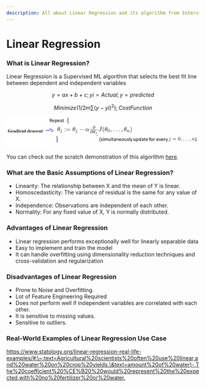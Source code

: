 ```yaml
---
description: All about Linear Regression and its algorithm from Interview Point of View
---
```


# Linear Regression

### What is Linear Regression?&#x20;

Linear Regression is a Supervised ML algorithm that selects the best fit line between dependent and independent variables&#x20;

$$
y=ax+b+c ;  yi= Actual ; y=predicted
$$

$$
Minimize (1/2m∑(y-yi)^2) ; Cost Function
$$

![Gradient Descent](<../.gitbook/assets/image (1).png>)

You can check out the scratch demonstration of this algorithm [here](https://github.com/RheagalFire/Scratch-Implementations/blob/master/Linear%20Regression.ipynb).

### What are the Basic Assumptions of Linear Regression?

* Linearity: The relationship between X and the mean of Y is linear.
* Homoscedasticity: The variance of residual is the same for any value of X.
* Independence: Observations are independent of each other.
* Normality: For any fixed value of X, Y is normally distributed.

### Advantages of Linear Regression&#x20;

* Linear regression performs exceptionally well for linearly separable data
* Easy to implement and train the model
* It can handle overfitting using dimensionality reduction techniques and cross-validation and regularization

### Disadvantages of Linear Regression

* Prone to Noise and Overfitting.
* Lot of Feature Engineering Required
* Does not perform well if independent variables are correlated with each other.
* It is sensitive to missing values.
* Sensitive to outliers.

### Real-World Examples of Linear Regression Use Case

[https://www.statology.org/linear-regression-real-life-examples/#:\~:text=Agricultural%20scientists%20often%20use%20linear,and%20water%20on%20crop%20yields.\&text=amount%20of%20water)-,The%20coefficient%20%CE%B20%20would%20represent%20the%20expected,with%20no%20fertilizer%20or%20water.](https://www.statology.org/linear-regression-real-life-examples/#:\~:text=Agricultural%20scientists%20often%20use%20linear,and%20water%20on%20crop%20yields.\&text=amount%20of%20water\)-,The%20coefficient%20%CE%B20%20would%20represent%20the%20expected,with%20no%20fertilizer%20or%20water.)



###

